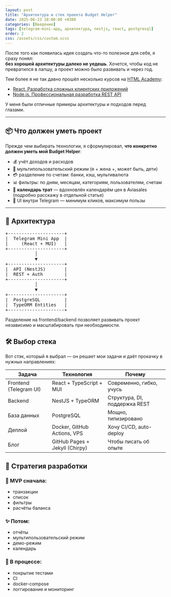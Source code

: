 ```yaml
---
layout: post
title: "Архитектура и стек проекта Budget Helper"
date: 2025-06-23 10:00:00 +0300
categories: [Введение]
tags: [telegram-mini-app, архитектура, nestjs, react, postgresql]
order: 2
css: /assets/css/custom.scss
---
```


После того как появилась идея создать что-то полезное для себя, я сразу понял:  
**без хорошей архитектуры далеко не уедешь**. Хочется, чтобы код не превратился в лапшу, а проект можно было развивать и через год.

Тем более я не так давно прошёл несколько курсов на [HTML Academy](https://htmlacademy.ru):

- [React. Разработка сложных клиентских приложений](https://htmlacademy.ru/intensive/react)
- [Node.js. Профессиональная разработка REST API](https://htmlacademy.ru/intensive/nodejs)

У меня были отличные примеры архитектуры и подходов перед глазами.

---

## 📦 Что должен уметь проект

Прежде чем выбирать технологии, я сформулировал, **что конкретно должен уметь мой Budget Helper**:

- 💰 учёт доходов и расходов
- 👥 мультипользовательский режим (я + жена +, может быть, дети)
- 💳 разделение по счетам: банки, кэш, мультивалюта
- 📊 фильтры: по дням, месяцам, категориям, пользователям, счетам
- 📆 **календарь трат** — вдохновлён календарём цен в Aviasales (подробно расскажу в отдельной статье)
- 📱 UI внутри Telegram — минимум кликов, максимум пользы

---

## 🧱 Архитектура

<div class="architecture-diagram">
<pre>
+---------------------+
|  Telegram Mini App  |
|     (React + MUI)   |
+---------------------+
           │
           ▼
+---------------------+
|  API (NestJS)       |
|  REST + Auth        |
+---------------------+
           │
           ▼
+---------------------+
|  PostgreSQL         |
|  TypeORM Entities   |
+---------------------+
</pre>
</div>

Разделение на frontend/backend позволяет развивать проект независимо и масштабировать при необходимости.

## 🛠️ Выбор стека

Вот стэк, который я выбрал — он решает мои задачи и даёт прокачку в нужных направлениях:

| Задача                 | Технология                     | Почему                            |
| ---------------------- | ------------------------------ | --------------------------------- |
| Frontend (Telegram UI) | React + TypeScript + MUI       | Современно, гибко, учусь          |
| Backend                | NestJS + TypeORM               | Структура, DI, поддержка REST     |
| База данных            | PostgreSQL                     | Мощно, типизировано               |
| Деплой                 | Docker, GitHub Actions, VPS    | Хочу CI/CD, auto-deploy           |
| Блог                   | GitHub Pages + Jekyll (Chirpy) | Чтобы писать об опыте             |

## 🚧 Стратегия разработки

### 🧪 MVP сначала:

- транзакции  
- список  
- фильтры  
- расчёты баланса

### ✨ Потом:

- отчёты  
- мультипользовательский режим  
- демо-режим  
- календарь

### 🔧 В процессе:

- покрытие тестами  
- CI  
- docker-compose  
- логгирование и мониторинг
